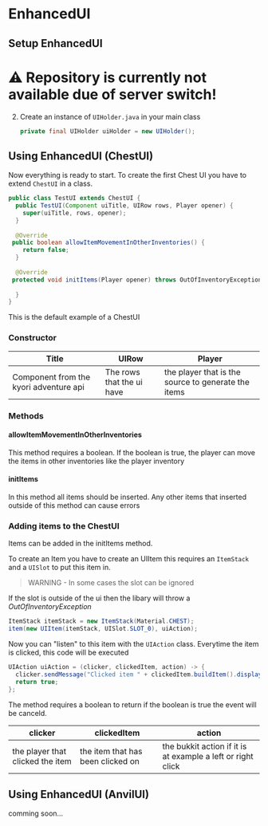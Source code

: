 # EnhancedUI
## Setup EnhancedUI

# :warning: Repository is currently not available due of server switch!

2.  Create an instance of `UIHolder.java` in your main class
    ```java
    private final UIHolder uiHolder = new UIHolder();
    ```

## Using EnhancedUI (ChestUI)
Now everything is ready to start. To create the first Chest UI you have to extend `ChestUI` in a class.
```java
public class TestUI extends ChestUI {  
  public TestUI(Component uiTitle, UIRow rows, Player opener) {  
    super(uiTitle, rows, opener);  
  }  
  
  @Override  
 public boolean allowItemMovementInOtherInventories() {  
    return false;  
  }  
  
  @Override  
 protected void initItems(Player opener) throws OutOfInventoryException {  
  
  }  
}
```
This is the default example of a ChestUI

### Constructor
| Title | UIRow | Player |
|--|--| -- |
| Component from the kyori adventure api | The rows that the ui have | the player that is the source to generate the items |
### Methods
#### allowItemMovementInOtherInventories
This method requires a boolean. If the boolean is true, the player can move the items in other inventories like the player inventory
#### initItems
In this method all items should be inserted. Any other items that inserted outside of this method can cause errors

### Adding items to the ChestUI

Items can be added in the initItems method.

To create an Item you have to create an UIItem this requires an `ItemStack` and a `UISlot` to put this item in.
> WARNING - In some cases the slot can be ignored

If the slot is outside of the ui then the libary will throw a *OutOfInventoryException*

```java
ItemStack itemStack = new ItemStack(Material.CHEST);    
item(new UIItem(itemStack, UISlot.SLOT_0), uiAction);
```
Now you can "listen" to this item with the `UIAction` class. Everytime the item is clicked, this code will be executed
```java
UIAction uiAction = (clicker, clickedItem, action) -> {  
  clicker.sendMessage("Clicked item " + clickedItem.buildItem().displayName());  
  return true;  
}; 
```
The method requires a boolean to return if the boolean is true the event will be canceld.

| clicker | clickedItem | action |
|--|--| -- |
| the player that clicked the item | the item that has been clicked on | the bukkit action if it is at example a left or right click |

## Using EnhancedUI (AnvilUI)
comming soon...

